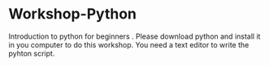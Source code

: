 # Workshop-Python
Introduction to python for beginners .
Please download python and install it in you computer to do this workshop.
You need a text editor to write the pyhton script.
